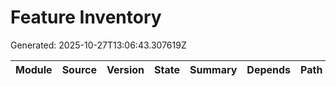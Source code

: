 # Feature Inventory
Generated: 2025-10-27T13:06:43.307619Z

| Module | Source | Version | State | Summary | Depends | Path |
|---|---|---|---|---|---|---|
